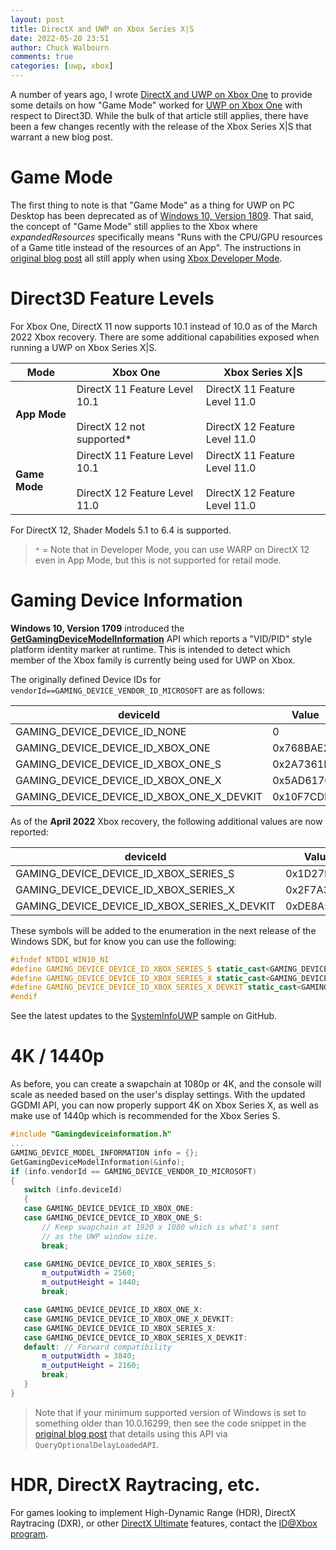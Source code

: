 ```yaml
---
layout: post
title: DirectX and UWP on Xbox Series X|S
date: 2022-05-20 23:51
author: Chuck Walbourn
comments: true
categories: [uwp, xbox]
---
```


A number of years ago, I wrote [DirectX and UWP on Xbox One](https://walbourn.github.io/directx-and-uwp-on-xbox-one/) to provide some details on how "Game Mode" worked for [UWP on Xbox One](https://docs.microsoft.com/windows/uwp/xbox-apps/) with respect to Direct3D. While the bulk of that article still applies, there have been a few changes recently with the release of the Xbox Series X\|S that warrant a new blog post.

<!--more-->

# Game Mode

The first thing to note is that "Game Mode" as a thing for UWP on PC Desktop has been deprecated as of [Windows 10, Version 1809](https://docs.microsoft.com/previous-versions/windows/desktop/gamemode/game-mode-portal). That said, the concept of "Game Mode" still applies to the Xbox where *expandedResources* specifically means "Runs with the CPU/GPU resources of a Game title instead of the resources of an App". The instructions in [original blog post](https://walbourn.github.io/directx-and-uwp-on-xbox-one/) all still apply when using [Xbox Developer Mode](https://docs.microsoft.com/windows/uwp/xbox-apps/devkit-activation).

# Direct3D Feature Levels

For Xbox One, DirectX 11 now supports 10.1 instead of 10.0 as of the March 2022 Xbox recovery. There are some additional capabilities exposed when running a UWP on Xbox Series X\|S.

 Mode | Xbox One | Xbox Series X\|S
 ---|---|---
 <b>App Mode</b> | DirectX 11 Feature Level 10.1<br /><br />DirectX 12 not supported* | DirectX 11 Feature Level 11.0<br /><br />DirectX 12 Feature Level 11.0
 <b>Game Mode</b> | DirectX 11 Feature Level 10.1<br /><br />DirectX 12 Feature Level 11.0 | DirectX 11 Feature Level 11.0<br /><br />DirectX 12 Feature Level 11.0

For DirectX 12, Shader Models 5.1 to 6.4 is supported.

 > `*` = Note that in Developer Mode, you can use WARP on DirectX 12 even in App Mode, but this is not supported for retail mode.

# Gaming Device Information

**Windows 10, Version 1709** introduced the [**GetGamingDeviceModelInformation**](https://docs.microsoft.com/windows/win32/api/gamingdeviceinformation/nf-gamingdeviceinformation-getgamingdevicemodelinformation) API which reports a "VID/PID" style platform identity marker at runtime. This is intended to detect which member of the Xbox family is currently being used for UWP on Xbox.

The originally defined Device IDs for ``vendorId==GAMING_DEVICE_VENDOR_ID_MICROSOFT`` are as follows:

deviceId | Value
---|---
GAMING_DEVICE_DEVICE_ID_NONE | 0
GAMING_DEVICE_DEVICE_ID_XBOX_ONE | 0x768BAE26
GAMING_DEVICE_DEVICE_ID_XBOX_ONE_S | 0x2A7361D9
GAMING_DEVICE_DEVICE_ID_XBOX_ONE_X | 0x5AD617C7
GAMING_DEVICE_DEVICE_ID_XBOX_ONE_X_DEVKIT | 0x10F7CDE3

As of the **April 2022** Xbox recovery, the following additional values are now reported:

deviceId | Value
---|---
GAMING_DEVICE_DEVICE_ID_XBOX_SERIES_S | 0x1D27FABB
GAMING_DEVICE_DEVICE_ID_XBOX_SERIES_X | 0x2F7A3DFF
GAMING_DEVICE_DEVICE_ID_XBOX_SERIES_X_DEVKIT | 0xDE8A5661

These symbols will be added to the enumeration in the next release of the Windows SDK, but for know you can use the following:

```cpp
#ifndef NTDDI_WIN10_NI
#define GAMING_DEVICE_DEVICE_ID_XBOX_SERIES_S static_cast<GAMING_DEVICE_DEVICE_ID>(0x1D27FABB)
#define GAMING_DEVICE_DEVICE_ID_XBOX_SERIES_X static_cast<GAMING_DEVICE_DEVICE_ID>(0x2F7A3DFF)
#define GAMING_DEVICE_DEVICE_ID_XBOX_SERIES_X_DEVKIT static_cast<GAMING_DEVICE_DEVICE_ID>(0xDE8A5661)
#endif
```

See the latest updates to the [SystemInfoUWP](https://github.com/microsoft/Xbox-ATG-Samples/tree/main/UWPSamples/System/SystemInfoUWP) sample on GitHub.

# 4K / 1440p

As before, you can create a swapchain at 1080p or 4K, and the console will scale as needed based on the user's display settings. With the updated GGDMI API, you can now properly support 4K on Xbox Series X, as well as make use of 1440p which is recommended for the Xbox Series S.

 ```cpp
#include "Gamingdeviceinformation.h"
...
GAMING_DEVICE_MODEL_INFORMATION info = {};
GetGamingDeviceModelInformation(&info);
if (info.vendorId == GAMING_DEVICE_VENDOR_ID_MICROSOFT)
{
    switch (info.deviceId)
    {
    case GAMING_DEVICE_DEVICE_ID_XBOX_ONE:
    case GAMING_DEVICE_DEVICE_ID_XBOX_ONE_S:
        // Keep swapchain at 1920 x 1080 which is what's sent
        // as the UWP window size.
        break;

    case GAMING_DEVICE_DEVICE_ID_XBOX_SERIES_S:
        m_outputWidth = 2560;
        m_outputHeight = 1440;
        break;

    case GAMING_DEVICE_DEVICE_ID_XBOX_ONE_X:
    case GAMING_DEVICE_DEVICE_ID_XBOX_ONE_X_DEVKIT:
    case GAMING_DEVICE_DEVICE_ID_XBOX_SERIES_X:
    case GAMING_DEVICE_DEVICE_ID_XBOX_SERIES_X_DEVKIT:
    default: // Forward compatibility
        m_outputWidth = 3840;
        m_outputHeight = 2160;
        break;
    }
}
 ```

 > Note that if your minimum supported version of Windows is set to something older than 10.0.16299, then see the code snippet in the [original blog post](https://walbourn.github.io/directx-and-uwp-on-xbox-one/) that details using this API via ``QueryOptionalDelayLoadedAPI``.

# HDR, DirectX Raytracing, etc.

For games looking to implement High-Dynamic Range (HDR), DirectX Raytracing (DXR), or other [DirectX Ultimate](https://devblogs.microsoft.com/directx/announcing-directx-12-ultimate/) features, contact the <a href="https://www.xbox.com/Developers/id">ID@Xbox program</a>.
